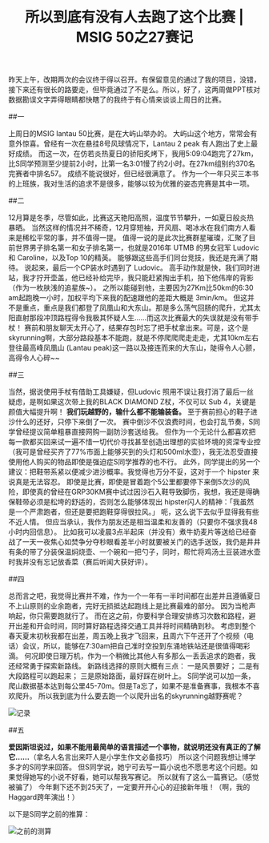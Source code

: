 ﻿---
layout: post
title:  "所以到底有没有人去跑了这个比赛 | MSIG 50之27赛记"
categories: blog
description: 这是你自己写的赛记哦！
image: sunday.jpg

---


昨天上午，改期两次的会议终于得以召开。有保留意见的通过了我的项目，没错，接下来还有很长的路要走，但毕竟通过了不是么。所以，好了，这两周做PPT核对数据勘误文字弄得眼睛都快瞎了的我终于有心情来谈谈上周日的比赛。

##一

上周日的MSIG lantau 50比赛，是在大屿山举办的。
大屿山这个地方，常常会有意外惊喜。曾经有一次在悬挂8号风球情况下，Lantau 2 peak 有人跑出了史上最好成绩。
而这一次，在仿若炎热夏日的骄阳炙烤下，我用5:09:04跑完了27km，比S同学预测至少提前2小时，比第一名3:01慢了约2小时。在27km组别约370名完赛者中排名57。
成绩不能说很好，但已经很满意了。
作为一个一年只买三本书的上班族，我对生活的追求不是很多，能够以较为优雅的姿态完赛是其中一项。

##二

12月算是冬季，尽管如此，比赛这天艳阳高照，温度节节攀升，一如夏日般炎热暴晒。
当然这样的情况并不稀奇，12月穿短袖，开风扇、喝冰水在我们南方人看来是稀松平常的事，并不值得一提。 
值得一说的是此次比赛群星璀璨，汇聚了目前世界男子排名第一和女子排名第一，也就是2016年 UTMB 的男女冠军 Ludovic和 Caroline，以及Top 10的精英。
能够跟这些高手们同台竞技，我还是充满了期待。 
说起来，最后一个CP装水时遇到了 Ludovic。
高手动作就是快，我们同时进站，我才拧开壶盖，他已经补给完毕，我只能赶紧掏出手机，拍下他伟岸的背影（作为一枚肤浅的追星族~）。 
之所以能碰到他，主要因为27Km比50km的6:30 am起跑晚一小时，加权平均下来我的配速跟他的差距大概是 3min/km。 但这并不是重点，重点是我们都登了凤凰山和大东山。那是多么荡气回肠的爬升，尤其太阳直射那段冲顶路程得令我极其怀疑人生……而这次比赛最大的失误就是没有带手杖！
赛前和朋友聊天太开心了，结果存包时忘了把手杖拿出来。可是，这个是 skyrunning啊，大部分路段基本不能跑，就是不停爬爬爬走走走，尤其10km左右登往最高峰凤凰山 (Lantau peak)这一路以及接连而来的大东山，陡得令人心颤，高得令人心碎~~

##三

当然，据说使用手杖有借助工具嫌疑，但Ludovic 照用不误让我打消了最后一丝疑虑，是啊如果这次带上我的BLACK DIAMOND Z杖，不仅可以 Sub 4，关键是颜值大幅提升啊！
**我们玩越野的，输什么都不能输装备。**
至于赛前担心的鞋子进沙什么的还好，只停下来倒了一次。
赛中倒沙不仅浪费时间，也会打乱节奏，S同学曾经提议简单粗暴直接网购一副防沙套送给我。
但作为一个无论什么都喜欢把每一款都买回来试一遍不惜一切代价寻找甚至创造出理想的实验环境的资深专业控（我可是曾经买齐了77%市面上能够买到的头灯和500ml水壶），我无法忍受直接使用他人购买的物品即使是强迫症S同学推荐的也不行。
此外，同学提出的另一个建议：把鞋带系紧以便减少进沙概率。我觉得也万分不妥，这对于一个 hipster 来说真是无法容忍。
即使是比赛，即使是冒着跑个5公里都要停下来倒5次沙的风险，即使真的曾经在GRP30KM赛中试过因沙石入鞋导致脚伤，我想，我还是得确保鞋带必须是松垮的舒适的，否则怎么能够体现出 hipster闪人的精神：「我虽然是一个严肃跑者，但还是要把跑鞋穿得很拉风。」
呃，这么说下去似乎显得我有些不近人情。
但应当承认，我作为朋友还是相当温柔和友善的（只要你不强求我48小时内回信息）。
比如我可以凌晨3点半起床（并没有）煮牛奶麦片等送给已经奋战了一天一夜焦心如焚争分夺秒眼看差半小时就要被关门的选手送饭，我仍是井井有条的带了分装保温焖烧壶、一个碗和一把勺子，同时，帮忙将鸡汤土豆装进水壶时我并没有忘记放香菜（赛后听闻大获好评）。

##四

总而言之吧，我觉得比赛并不难，作为一个一年有一半时间都在出差并且遵循夏日不上山原则的业余跑者，完好无损抵达起跑线上是比赛最难的部分。
因为当枪声响起，你只需要跑就行了。
而在这之前，你要科学合理安排练习次数和路程，避开出差和开会时间，同时算好路程选择交通工具并将时间精确到秒。
考虑到整个春天夏末初秋我都在出差，周五晚上我才飞回来，且周六下午还开了个视频（电话）会议，所以，能够在7:30am把自己准时空投到东涌地铁站还是很值得喝彩滴。
何况即使日理万机，作为一个稍微比其他人有多那么一丢丢追求的跑者，我还经常勇于探索新路线。
新路线选择的原则大概有三点：
一是风景要好；
二是有大段路程可以跑起来；
三是原始路面，最好踩在树叶上。
S同学说可以加一条，爬山数据基本达到每公里45-70m。但是Ta忘了，如果不是准备赛事，我根本不喜欢爬升。
所以我到底为什么要去跑一个以爬升出名的skyrunning越野赛呢？

![记录](http://7xw80a.com1.z0.glb.clouddn.com/%E8%AE%B0%E5%BD%95.jpg)

##五

**爱因斯坦说过，如果不能用最简单的语言描述一个事物，就说明还没有真正的了解它……**（拿名人名言出来吓人是小学生作文必备技巧）
所以这个问题我想让博学多才的S同学来回答。
但S同学说，她宁可去写一篇小说也不愿思考这个问题。如果觉得她写的小说不好看，她可以帮我写赛记。
所以就有了这么一篇赛记。（感觉被骗了）
今年剩下还不到25天了，一定要开开心心的迎接新年哦！（啊，我的Haggard跨年演出！）

以下是S同学之前的推算：

![之前的测算](http://7xw80a.com1.z0.glb.clouddn.com/%E8%B5%9B%E5%89%8D.jpg)
 